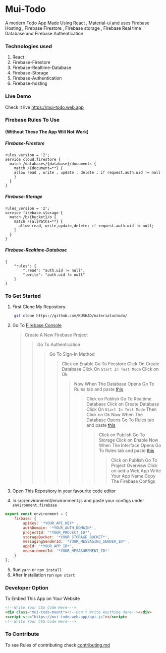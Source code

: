 # Mui-Todo

A modern Todo App Made Using React , Material-ui and uses Firebase Hosting , Firebase Firestore , Firebase storage , Firebase Real time Database and Firebase Authentication

### Technologies used

1. React
2. Firebase-Firestore
3. Firebase-Realtime-Database
4. Firebase-Storage
5. Firebase-Authentication
6. Firebase-hosting

### Live Demo

Check it live <a href="https://mui-todo.web.app" target="_blank">https://mui-todo.web.app</a>

### Firebase Rules To Use

#### (Without These The App Will Not Work)

<a name="firestore-rules">

##### Firebase-Firestore

```
rules_version = '2';
service cloud.firestore {
  match /databases/{database}/documents {
    match /{document=**} {
    allow read , write , update , delete : if request.auth.uid != null
    }
  }
}
```

</a>

<a name="storage-rules">

##### Firebase-Storage

```
rules_version = '2';
service firebase.storage {
  match /b/{bucket}/o {
    match /{allPaths=**} {
      allow read, write,update,delete: if request.auth.uid != null;
    }
  }
}
```

</a>

<a name="rtdb-rules">

##### Firebase-Realtime-Database

```
{
	"rules": {
		".read": "auth.uid != null",
		".write": "auth.uid != null"
	}
}
```

</a>

### To Get Started

1. First Clone My Repository

```bash
	git clone https://github.com/KUSHAD/materialuitodo/
```

2. Go To <a href="https://console.firebase.google.com" target="_blank"> Firebase Console </a>

   > Create A New Firebase Project
   >
   > > Go To Authentication
   > >
   > > > Go To Sign-In Method
   > > >
   > > > > Click on Enable
   > > > > Go To Firestore
   > > > > Click On Create Database
   > > > > Click On `Start In Test Mode` Click on Ok
   > > > >
   > > > > > Now When The Database Opens Go To Rules tab and paste <a href="#firestore-rules">this</a>
   > > > > >
   > > > > > > Click on Publish
   > > > > > > Go To Realtime Database
   > > > > > > Click on Create Database
   > > > > > > Click On `Start In Test Mode` Then Click on Ok
   > > > > > > Now When The Database Opens Go To Rules tab and paste <a href="#rtdb-rules">this</a>
   > > > > > >
   > > > > > > > Click on Publish
   > > > > > > > Go To Storage
   > > > > > > > Click on Enable
   > > > > > > > Now When The Interface Opens Go To Rules tab and paste <a href="#storage-rules">this</a>
   > > > > > > >
   > > > > > > > > Click on Publish
   > > > > > > > > Go To Project Overview
   > > > > > > > > Click on add a Web App
   > > > > > > > > Write Your App Name
   > > > > > > > > Copy The Firebase Configs

3. Open This Repository in your favourite code editor
4. In src/environment/environment.js and paste your configs under `environment.firebase`

```javascript
export const environment = {
	firbase: {
		apiKey: '*YOUR_API_KEY*',
		authDomain: '*YOUR_AUTH_DOMAIN*',
		projectId: '*YOUR_PROJECT_ID*',
		storageBucket: '*YOUR_STORAGE_BUCKET*',
		messagingSenderId: '*YOUR_MESSAGING_SENDER_ID*',
		appId: '*YOUR_APP_ID*',
		measurementId: '*YOUR_MESASUREMENT_ID*'
	}
};
```

5. Run `yarn` or `npm install`
6. After Installation run `npm start`

### Developer Option

To Embed This App on Your Website

```html
<!--Write Your CSS Code Here--->
<div class="mui-todo-mount"><!--Don't Write Anything Here--></div>
<script src="https://mui-todo.web.app/api.js"></script>
<!--Write Your CSS Code Here--->
```

### To Contribute

To see Rules of contributing check <a href="./contributing.md">contributing.md</a>
